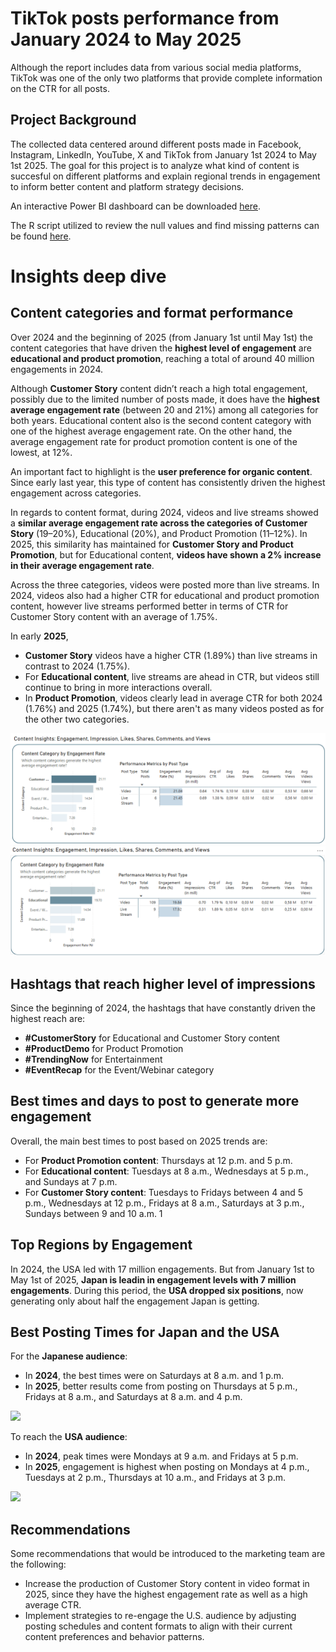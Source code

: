 # TikTok posts performance from January 2024 to May 2025 
Although the report includes data from various social media platforms, TikTok was one of the only two platforms that provide complete information on the CTR for all posts.

## Project Background
The collected data centered around different posts made in Facebook, Instagram, LinkedIn, YouTube, X and TikTok from January 1st 2024 to May 1st 2025. The goal for this project is to analyze what kind of content is succesful on different platforms and explain regional trends in engagement to inform better content and platform strategy decisions.

An interactive Power BI dashboard can be downloaded [here](Social_Media_Post_Performance_2024_2025.pbix).

The R script utilized to review the null values and find missing patterns can be found [here](Preparing_Data.R).

# Insights deep dive

## Content categories and format performance
Over 2024 and the beginning of 2025 (from January 1st until May 1st) the content categories that have driven the **highest level of engagement** are **educational and product promotion**, reaching a total of around 40 million engagements in 2024. 

Although **Customer Story** content didn’t reach a high total engagement, possibly due to the limited number of posts made, it does have the **highest average engagement rate** (between 20 and 21%) among all categories for both years. Educational content also is the second content category with one of the highest average engagement rate. On the other hand, the average engagement rate for product promotion content is one of the lowest, at 12%.

An important fact to highlight is the **user preference for organic content**. Since early last year, this type of content has consistently driven the highest engagement across categories.

In regards to content format, during 2024, videos and live streams showed a **similar average engagement rate across the categories of Customer Story** (19–20%), Educational (20%), and Product Promotion (11–12%). In 2025, this similarity has maintained for **Customer Story and Product Promotion**, but for Educational content, **videos have shown a 2% increase in their average engagement rate**.

Across the three categories, videos were posted more than live streams. In 2024, videos also had a higher CTR for educational and product promotion content, however live streams performed better in terms of CTR for Customer Story content with an average of 1.75%.

In early **2025**, 
-	**Customer Story** videos have a higher CTR (1.89%) than live streams in contrast to 2024 (1.75%).
-	For **Educational content**, live streams are ahead in CTR, but videos still continue to bring in more interactions overall.
-	In **Product Promotion**, videos clearly lead in average CTR for both 2024 (1.76%) and 2025 (1.74%), but there aren't as many videos posted as for the other two categories.

![](data_viz/customer_story_breakdown.png)
![](data_viz/educational_breakdown.png)

## Hashtags that reach higher level of impressions
Since the beginning of 2024, the hashtags that have constantly driven the highest reach are:
-	**#CustomerStory** for Educational and Customer Story content
-	**#ProductDemo** for Product Promotion
-	**#TrendingNow** for Entertainment
-	**#EventRecap** for the Event/Webinar category
  
## Best times and days to post to generate more engagement
Overall, the main best times to post based on 2025 trends are:
-	For **Product Promotion content**: Thursdays at 12 p.m. and 5 p.m.
-	For **Educational content**: Tuesdays at 8 a.m., Wednesdays at 5 p.m., and Sundays at 7 p.m.
-	For **Customer Story content**: Tuesdays to Fridays between 4 and 5 p.m., Wednesdays at 12 p.m., Fridays at 8 a.m., Saturdays at 3 p.m., Sundays between 9 and 10 a.m.
1[](https://github.com/kimberlyolivos/Social-Media-Post-Performance-2024-25/blob/main/data_viz/product_promotion_posting_times.png)
  
## Top Regions by Engagement
In 2024, the USA led with 17 million engagements. But from January 1st to May 1st of 2025, **Japan is leadin in engagement levels with 7 million engagements**. During this period, the **USA dropped six positions**, now generating only about half the engagement Japan is getting.

## Best Posting Times for Japan and the USA
For the **Japanese audience**:
-	In **2024**, the best times were on Saturdays at 8 a.m. and 1 p.m.  
-	In **2025**, better results come from posting on Thursdays at 5 p.m., Fridays at 8 a.m., and Saturdays at 8 a.m. and 4 p.m.
  
![](https://github.com/kimberlyolivos/Social-Media-Post-Performance-2024-25/blob/main/data_viz/japan_2025_posting_times.png)

To reach the **USA audience**:
-	In **2024**, peak times were Mondays at 9 a.m. and Fridays at 5 p.m.
-	In **2025**, engagement is highest when posting on Mondays at 4 p.m., Tuesdays at 2 p.m., Thursdays at 10 a.m., and Fridays at 3 p.m.
  
![](https://github.com/kimberlyolivos/Social-Media-Post-Performance-2024-25/blob/main/data_viz/usa_2025_posting_times.png)

## Recommendations
Some recommendations that would be introduced to the marketing team are the following:
-	Increase the production of Customer Story content in video format in 2025, since they have the highest engagement rate as well as a high average CTR. 
-	Implement strategies to re-engage the U.S. audience by adjusting posting schedules and content formats to align with their current content preferences and behavior patterns.

